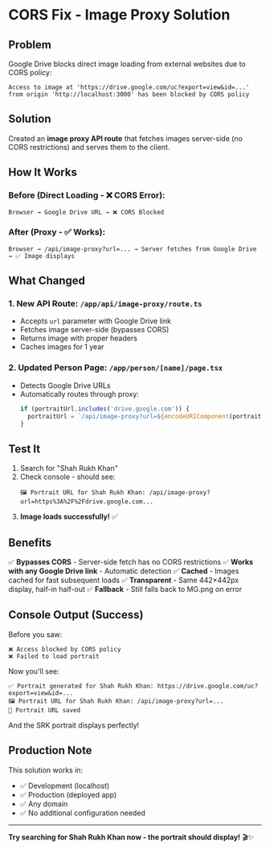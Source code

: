 # CORS Fix - Image Proxy Solution

## Problem

Google Drive blocks direct image loading from external websites due to CORS policy:
```
Access to image at 'https://drive.google.com/uc?export=view&id=...' 
from origin 'http://localhost:3000' has been blocked by CORS policy
```

## Solution

Created an **image proxy API route** that fetches images server-side (no CORS restrictions) and serves them to the client.

## How It Works

### Before (Direct Loading - ❌ CORS Error):
```
Browser → Google Drive URL → ❌ CORS Blocked
```

### After (Proxy - ✅ Works):
```
Browser → /api/image-proxy?url=... → Server fetches from Google Drive → ✅ Image displays
```

## What Changed

### 1. New API Route: `/app/api/image-proxy/route.ts`
- Accepts `url` parameter with Google Drive link
- Fetches image server-side (bypasses CORS)
- Returns image with proper headers
- Caches images for 1 year

### 2. Updated Person Page: `/app/person/[name]/page.tsx`
- Detects Google Drive URLs
- Automatically routes through proxy:
  ```typescript
  if (portraitUrl.includes('drive.google.com')) {
    portraitUrl = `/api/image-proxy?url=${encodeURIComponent(portraitUrl)}`;
  }
  ```

## Test It

1. Search for "Shah Rukh Khan"
2. Check console - should see:
   ```
   🖼️ Portrait URL for Shah Rukh Khan: /api/image-proxy?url=https%3A%2F%2Fdrive.google.com...
   ```
3. **Image loads successfully!** ✅

## Benefits

✅ **Bypasses CORS** - Server-side fetch has no CORS restrictions
✅ **Works with any Google Drive link** - Automatic detection
✅ **Cached** - Images cached for fast subsequent loads
✅ **Transparent** - Same 442×442px display, half-in half-out
✅ **Fallback** - Still falls back to MG.png on error

## Console Output (Success)

Before you saw:
```
❌ Access blocked by CORS policy
❌ Failed to load portrait
```

Now you'll see:
```
✅ Portrait generated for Shah Rukh Khan: https://drive.google.com/uc?export=view&id=...
🖼️ Portrait URL for Shah Rukh Khan: /api/image-proxy?url=...
💾 Portrait URL saved
```

And the SRK portrait displays perfectly!

## Production Note

This solution works in:
- ✅ Development (localhost)
- ✅ Production (deployed app)
- ✅ Any domain
- ✅ No additional configuration needed

---

**Try searching for Shah Rukh Khan now - the portrait should display!** 🎬✨


